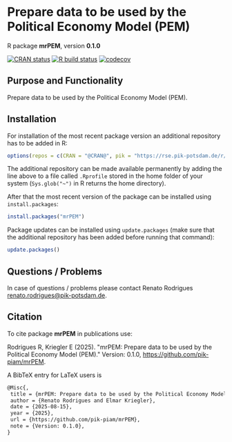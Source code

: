 # Prepare data to be used by the Political Economy Model (PEM)

R package **mrPEM**, version **0.1.0**

[![CRAN status](https://www.r-pkg.org/badges/version/mrPEM)](https://cran.r-project.org/package=mrPEM) [![R build status](https://github.com/pik-piam/mrPEM/workflows/check/badge.svg)](https://github.com/pik-piam/mrPEM/actions) [![codecov](https://codecov.io/gh/pik-piam/mrPEM/branch/master/graph/badge.svg)](https://app.codecov.io/gh/pik-piam/mrPEM) 

## Purpose and Functionality

Prepare data to be used by the Political Economy Model (PEM).


## Installation

For installation of the most recent package version an additional repository has to be added in R:

```r
options(repos = c(CRAN = "@CRAN@", pik = "https://rse.pik-potsdam.de/r/packages"))
```
The additional repository can be made available permanently by adding the line above to a file called `.Rprofile` stored in the home folder of your system (`Sys.glob("~")` in R returns the home directory).

After that the most recent version of the package can be installed using `install.packages`:

```r 
install.packages("mrPEM")
```

Package updates can be installed using `update.packages` (make sure that the additional repository has been added before running that command):

```r 
update.packages()
```

## Questions / Problems

In case of questions / problems please contact Renato Rodrigues <renato.rodrigues@pik-potsdam.de>.

## Citation

To cite package **mrPEM** in publications use:

Rodrigues R, Kriegler E (2025). "mrPEM: Prepare data to be used by the Political Economy Model (PEM)." Version: 0.1.0, <https://github.com/pik-piam/mrPEM>.

A BibTeX entry for LaTeX users is

 ```latex
@Misc{,
  title = {mrPEM: Prepare data to be used by the Political Economy Model (PEM)},
  author = {Renato Rodrigues and Elmar Kriegler},
  date = {2025-08-15},
  year = {2025},
  url = {https://github.com/pik-piam/mrPEM},
  note = {Version: 0.1.0},
}
```
